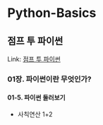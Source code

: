 # Python-Basics
점프 투 파이썬
-------------
Link: [점프 투 파이썬](https://wikidocs.net/book/1)
### 01장. 파이썬이란 무엇인가?
#### 01-5. 파이썬 둘러보기
* 사칙연산
  1+2
